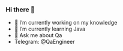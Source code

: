 ### Hi there 👋

- 🔭 I’m currently working on my knowledge
- 🌱 I’m currently learning Java 
- 💬 Ask me about Qa 
-    Telegram: @QaEngineer
